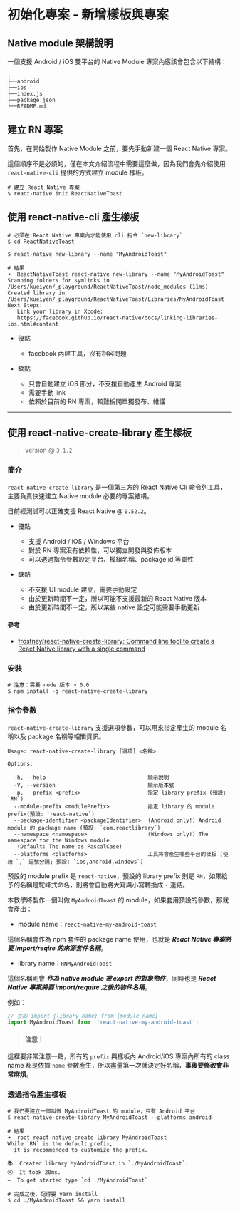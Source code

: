 # 初始化專案 - 新增樣板與專案

## Native module 架構說明

一個支援 Android / iOS 雙平台的 Native Module 專案內應該會包含以下結構：

```.
.
├──android
├──ios
├──index.js
├──package.json
└──README.md
```

## 建立 RN 專案

首先，在開始製作 Native Module 之前，要先手動新建一個 React Native 專案。

這個順序不是必須的，僅在本文介紹流程中需要這麼做，因為我們會先介紹使用 `react-native-cli` 提供的方式建立 module 樣板。

```shell
# 建立 React Native 專案
$ react-native init ReactNativeToast
```

## 使用 react-native-cli 產生樣板

```shell
# 必須在 React Native 專案內才能使用 cli 指令 `new-library`
$ cd ReactNativeToast

$ react-native new-library --name "MyAndroidToast"

# 結果
➜  ReactNativeToast react-native new-library --name "MyAndroidToast"
Scanning folders for symlinks in /Users/kueiyen/_playground/ReactNativeToast/node_modules (11ms)
Created library in /Users/kueiyen/_playground/ReactNativeToast/Libraries/MyAndroidToast
Next Steps:
   Link your library in Xcode:
   https://facebook.github.io/react-native/docs/linking-libraries-ios.html#content
```

- 優點
  - facebook 內建工具，沒有相容問題

- 缺點
  - 只會自動建立 iOS 部分，不支援自動產生 Android 專案
  - 需要手動 link
  - 依賴於目前的 RN 專案，較難拆開單獨發布、維護

---

## 使用 react-native-create-library 產生樣板

> version @ `3.1.2`

### 簡介

`react-native-create-library` 是一個第三方的 React Native Cli 命令列工具，主要負責快速建立 Native module 必要的專案結構。

目前經測試可以正確支援 React Native @ `0.52.2`。

- 優點
  - 支援 Android / iOS / Windows 平台
  - 對於 RN 專案沒有依賴性，可以獨立開發與發佈版本
  - 可以透過指令參數設定平台、模組名稱、package id 等屬性

- 缺點
  - 不支援 UI module 建立，需要手動設定
  - 由於更新時間不一定，所以可能不支援最新的 React Native 版本
  - 由於更新時間不一定，所以某些 native 設定可能需要手動更新

#### 參考

- [frostney/react-native-create-library: Command line tool to create a React Native library with a single command](https://github.com/frostney/react-native-create-library)

### 安裝

```shell
# 注意：需要 node 版本 > 6.0
$ npm install -g react-native-create-library
```

### 指令參數

`react-native-create-library` 支援選項參數，可以用來指定產生的 module 名稱以及 package 名稱等相關資訊。

```shell
Usage: react-native-create-library [選項] <名稱>

Options:

  -h, --help                                顯示說明
  -V, --version                             顯示版本號
  -p, --prefix <prefix>                     指定 library prefix (預設: `RN`)
  --module-prefix <modulePrefix>            指定 library 的 module prefix(預設: `react-native`)
  --package-identifier <packageIdentifier>  (Android only!) Android module 的 package name (預設: `com.reactlibrary`)
  --namespace <namespace>                   (Windows only!) The namespace for the Windows module
   (Default: The name as PascalCase)
  --platforms <platforms>                   工具將會產生哪些平台的樣板 (使用 `,` 逗號分隔; 預設: `ios,android,windows`)
```

預設的 module prefix 是 `react-native`，預設的 library prefix 則是 `RN`，如果給予的名稱是駝峰式命名，則將會自動將大寫與小寫轉換成 `-` 連結。

本教學將製作一個叫做 `MyAndroidToast` 的 module，如果套用預設的參數，那就會產出：

- module name：`react-native-my-android-toast`

這個名稱會作為 npm 套件的 package name 使用，也就是 ***React Native 專案將要 import/reqire 的來源套件名稱***。

- library name：`RNMyAndroidToast`

這個名稱則會 ***作為 native module 被 export 的對象物件***，同時也是 ***React Native 專案將要 import/require 之後的物件名稱***。

例如：

```javascript
// 亦即 import {library_name} from {module_name}
import MyAndroidToast from  'react-native-my-android-toast';
```

> #### 注意！

這裡要非常注意一點，所有的 `prefix` 與樣板內 Android/iOS 專案內所有的 class name 都是依據 `name` 參數產生，所以盡量第一次就決定好名稱，**事後要修改會非常麻煩**。

### 透過指令產生樣板

```shell
# 我們要建立一個叫做 MyAndroidToast 的 module，只有 Android 平台
$ react-native-create-library MyAndroidToast --platforms android

# 結果
➜  root react-native-create-library MyAndroidToast
While `RN` is the default prefix,
  it is recommended to customize the prefix.

📚  Created library MyAndroidToast in `./MyAndroidToast`.
🕘  It took 20ms.
➡️  To get started type `cd ./MyAndroidToast`

# 完成之後，記得要 yarn install
$ cd ./MyAndroidToast && yarn install
```